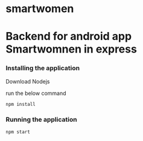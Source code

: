 # smartwomen

# Backend for android app Smartwomnen in express

### Installing the application

Download Nodejs

run the below command

```
npm install

```
### Running the application


```
npm start

```
